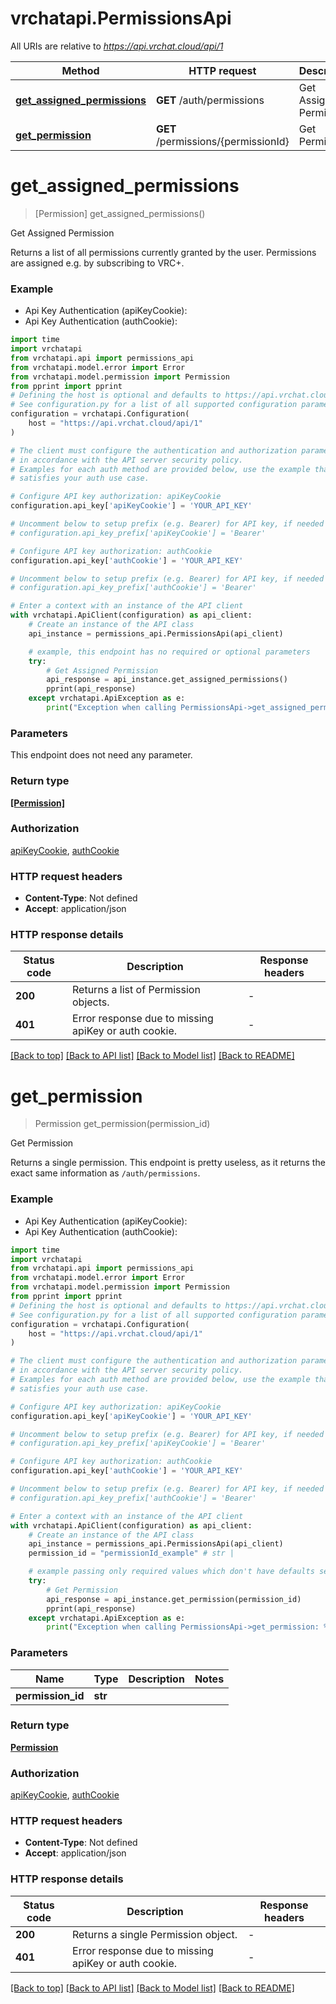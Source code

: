 # vrchatapi.PermissionsApi

All URIs are relative to *https://api.vrchat.cloud/api/1*

Method | HTTP request | Description
------------- | ------------- | -------------
[**get_assigned_permissions**](PermissionsApi.md#get_assigned_permissions) | **GET** /auth/permissions | Get Assigned Permission
[**get_permission**](PermissionsApi.md#get_permission) | **GET** /permissions/{permissionId} | Get Permission


# **get_assigned_permissions**
> [Permission] get_assigned_permissions()

Get Assigned Permission

Returns a list of all permissions currently granted by the user. Permissions are assigned e.g. by subscribing to VRC+.

### Example

* Api Key Authentication (apiKeyCookie):
* Api Key Authentication (authCookie):

```python
import time
import vrchatapi
from vrchatapi.api import permissions_api
from vrchatapi.model.error import Error
from vrchatapi.model.permission import Permission
from pprint import pprint
# Defining the host is optional and defaults to https://api.vrchat.cloud/api/1
# See configuration.py for a list of all supported configuration parameters.
configuration = vrchatapi.Configuration(
    host = "https://api.vrchat.cloud/api/1"
)

# The client must configure the authentication and authorization parameters
# in accordance with the API server security policy.
# Examples for each auth method are provided below, use the example that
# satisfies your auth use case.

# Configure API key authorization: apiKeyCookie
configuration.api_key['apiKeyCookie'] = 'YOUR_API_KEY'

# Uncomment below to setup prefix (e.g. Bearer) for API key, if needed
# configuration.api_key_prefix['apiKeyCookie'] = 'Bearer'

# Configure API key authorization: authCookie
configuration.api_key['authCookie'] = 'YOUR_API_KEY'

# Uncomment below to setup prefix (e.g. Bearer) for API key, if needed
# configuration.api_key_prefix['authCookie'] = 'Bearer'

# Enter a context with an instance of the API client
with vrchatapi.ApiClient(configuration) as api_client:
    # Create an instance of the API class
    api_instance = permissions_api.PermissionsApi(api_client)

    # example, this endpoint has no required or optional parameters
    try:
        # Get Assigned Permission
        api_response = api_instance.get_assigned_permissions()
        pprint(api_response)
    except vrchatapi.ApiException as e:
        print("Exception when calling PermissionsApi->get_assigned_permissions: %s\n" % e)
```


### Parameters
This endpoint does not need any parameter.

### Return type

[**[Permission]**](Permission.md)

### Authorization

[apiKeyCookie](../README.md#apiKeyCookie), [authCookie](../README.md#authCookie)

### HTTP request headers

 - **Content-Type**: Not defined
 - **Accept**: application/json


### HTTP response details

| Status code | Description | Response headers |
|-------------|-------------|------------------|
**200** | Returns a list of Permission objects. |  -  |
**401** | Error response due to missing apiKey or auth cookie. |  -  |

[[Back to top]](#) [[Back to API list]](../README.md#documentation-for-api-endpoints) [[Back to Model list]](../README.md#documentation-for-models) [[Back to README]](../README.md)

# **get_permission**
> Permission get_permission(permission_id)

Get Permission

Returns a single permission. This endpoint is pretty useless, as it returns the exact same information as `/auth/permissions`.

### Example

* Api Key Authentication (apiKeyCookie):
* Api Key Authentication (authCookie):

```python
import time
import vrchatapi
from vrchatapi.api import permissions_api
from vrchatapi.model.error import Error
from vrchatapi.model.permission import Permission
from pprint import pprint
# Defining the host is optional and defaults to https://api.vrchat.cloud/api/1
# See configuration.py for a list of all supported configuration parameters.
configuration = vrchatapi.Configuration(
    host = "https://api.vrchat.cloud/api/1"
)

# The client must configure the authentication and authorization parameters
# in accordance with the API server security policy.
# Examples for each auth method are provided below, use the example that
# satisfies your auth use case.

# Configure API key authorization: apiKeyCookie
configuration.api_key['apiKeyCookie'] = 'YOUR_API_KEY'

# Uncomment below to setup prefix (e.g. Bearer) for API key, if needed
# configuration.api_key_prefix['apiKeyCookie'] = 'Bearer'

# Configure API key authorization: authCookie
configuration.api_key['authCookie'] = 'YOUR_API_KEY'

# Uncomment below to setup prefix (e.g. Bearer) for API key, if needed
# configuration.api_key_prefix['authCookie'] = 'Bearer'

# Enter a context with an instance of the API client
with vrchatapi.ApiClient(configuration) as api_client:
    # Create an instance of the API class
    api_instance = permissions_api.PermissionsApi(api_client)
    permission_id = "permissionId_example" # str | 

    # example passing only required values which don't have defaults set
    try:
        # Get Permission
        api_response = api_instance.get_permission(permission_id)
        pprint(api_response)
    except vrchatapi.ApiException as e:
        print("Exception when calling PermissionsApi->get_permission: %s\n" % e)
```


### Parameters

Name | Type | Description  | Notes
------------- | ------------- | ------------- | -------------
 **permission_id** | **str**|  |

### Return type

[**Permission**](Permission.md)

### Authorization

[apiKeyCookie](../README.md#apiKeyCookie), [authCookie](../README.md#authCookie)

### HTTP request headers

 - **Content-Type**: Not defined
 - **Accept**: application/json


### HTTP response details

| Status code | Description | Response headers |
|-------------|-------------|------------------|
**200** | Returns a single Permission object. |  -  |
**401** | Error response due to missing apiKey or auth cookie. |  -  |

[[Back to top]](#) [[Back to API list]](../README.md#documentation-for-api-endpoints) [[Back to Model list]](../README.md#documentation-for-models) [[Back to README]](../README.md)

